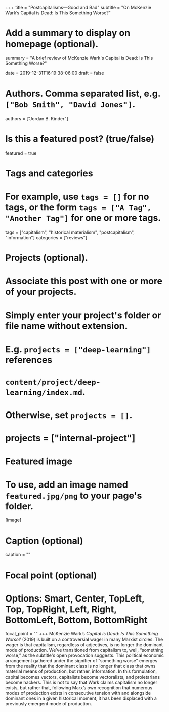 +++
title = "Postcapitalisms—Good and Bad"
subtitle = "On McKenzie Wark’s Capital is Dead: Is This Something Worse?"

# Add a summary to display on homepage (optional).
summary = "A brief review of McKenzie Wark's Capital is Dead: Is This Something Worse?"

date = 2019-12-31T16:19:38-06:00
draft = false

# Authors. Comma separated list, e.g. `["Bob Smith", "David Jones"]`.
authors = ["Jordan B. Kinder"]

# Is this a featured post? (true/false)
featured = true

# Tags and categories
# For example, use `tags = []` for no tags, or the form `tags = ["A Tag", "Another Tag"]` for one or more tags.
tags = ["capitalism", "historical materialism", "postcapitalism", "information"]
categories = ["reviews"]

# Projects (optional).
#   Associate this post with one or more of your projects.
#   Simply enter your project's folder or file name without extension.
#   E.g. `projects = ["deep-learning"]` references 
#   `content/project/deep-learning/index.md`.
#   Otherwise, set `projects = []`.
# projects = ["internal-project"]

# Featured image
# To use, add an image named `featured.jpg/png` to your page's folder. 
[image]
  # Caption (optional)
  caption = ""

  # Focal point (optional)
  # Options: Smart, Center, TopLeft, Top, TopRight, Left, Right, BottomLeft, Bottom, BottomRight
  focal_point = ""
+++
McKenzie Wark’s *Capital is Dead: Is This Something Worse?* (2019) is built on a controversial wager in many Marxist circles. The wager is that capitalism, regardless of adjectives, is no longer the dominant mode of production. We’ve transitioned from capitalism to, well, “something worse,” as the subtitle's open provocation suggests. This political economic arrangement gathered under the signifier of “something worse” emerges from the reality that the dominant class is no longer that class that owns material means of production, but rather, information. In this formulation, capital becomes vectors, capitalists become vectoralists, and proletarians become hackers. This is not to say that Wark claims capitalism no longer exists, but rather that, following Marx’s own recognition that numerous modes of production exists in consecutive tension with and alongside dominant ones in a given historical moment, it has been displaced with a previously emergent  mode of production. 
